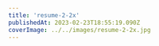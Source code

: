 ```yaml
---
title: 'resume-2-2x'
publishedAt: 2023-02-23T18:55:19.090Z
coverImage: ../../images/resume-2-2x.jpg
---
```

